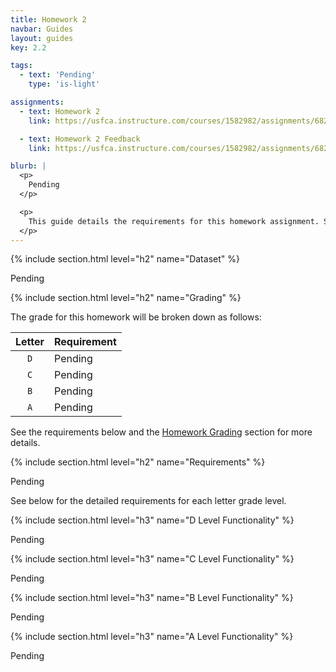 ```yaml
---
title: Homework 2
navbar: Guides
layout: guides
key: 2.2

tags:
  - text: 'Pending'
    type: 'is-light'

assignments:
  - text: Homework 2
    link: https://usfca.instructure.com/courses/1582982/assignments/6821957

  - text: Homework 2 Feedback
    link: https://usfca.instructure.com/courses/1582982/assignments/6821979

blurb: |
  <p>
    Pending
  </p>

  <p>
    This guide details the requirements for this homework assignment. See the <a href="homework-submission.html">Homework Submission</a> and <a href="homework-feedback.html">Homework Feedback</a> guides for other requirements.
  </p>
---
```


{% include section.html level="h2" name="Dataset" %}

Pending

{% include section.html level="h2" name="Grading" %}

The grade for this homework will be broken down as follows:

| Letter | Requirement |
|:------:|:------------|
| `D` | Pending |
| `C` | Pending |
| `B` | Pending |
| `A` | Pending |

See the requirements below and the [Homework Grading](homework-submission.html#grading) section for more details.

{% include section.html level="h2" name="Requirements" %}

Pending

See below for the detailed requirements for each letter grade level.

{% include section.html level="h3" name="D Level Functionality" %}

Pending

{% include section.html level="h3" name="C Level Functionality" %}

Pending

{% include section.html level="h3" name="B Level Functionality" %}

Pending

{% include section.html level="h3" name="A Level Functionality" %}

Pending
